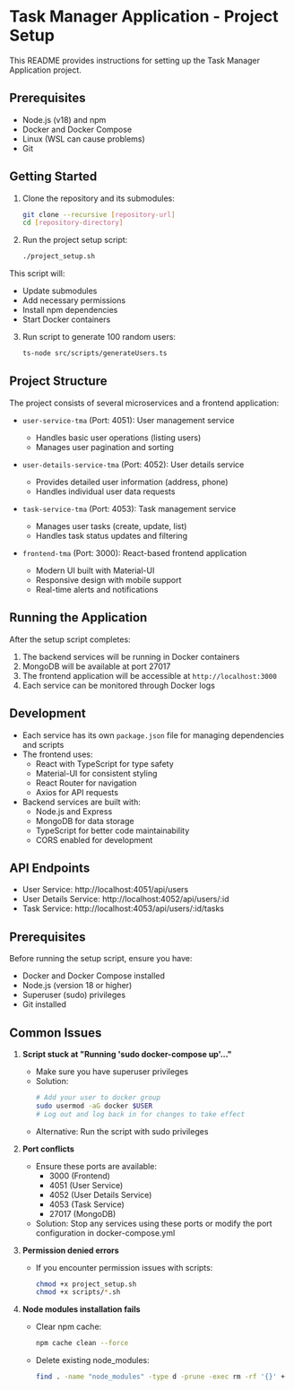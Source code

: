 # Task Manager Application - Project Setup

This README provides instructions for setting up the Task Manager Application project.

## Prerequisites

- Node.js (v18) and npm
- Docker and Docker Compose
- Linux (WSL can cause problems)
- Git

## Getting Started

1. Clone the repository and its submodules:
   ```bash
   git clone --recursive [repository-url]
   cd [repository-directory]
   ```

2. Run the project setup script:
   ```bash
   ./project_setup.sh
   ```

This script will:
- Update submodules
- Add necessary permissions
- Install npm dependencies
- Start Docker containers

3. Run script to generate 100 random users:

   ```bash
   ts-node src/scripts/generateUsers.ts
   ```

## Project Structure

The project consists of several microservices and a frontend application:

- `user-service-tma` (Port: 4051): User management service
  - Handles basic user operations (listing users)
  - Manages user pagination and sorting
  
- `user-details-service-tma` (Port: 4052): User details service
  - Provides detailed user information (address, phone)
  - Handles individual user data requests
  
- `task-service-tma` (Port: 4053): Task management service
  - Manages user tasks (create, update, list)
  - Handles task status updates and filtering
  
- `frontend-tma` (Port: 3000): React-based frontend application
  - Modern UI built with Material-UI
  - Responsive design with mobile support
  - Real-time alerts and notifications

## Running the Application

After the setup script completes:

1. The backend services will be running in Docker containers
2. MongoDB will be available at port 27017
3. The frontend application will be accessible at `http://localhost:3000`
4. Each service can be monitored through Docker logs

## Development

- Each service has its own `package.json` file for managing dependencies and scripts
- The frontend uses:
  - React with TypeScript for type safety
  - Material-UI for consistent styling
  - React Router for navigation
  - Axios for API requests
- Backend services are built with:
  - Node.js and Express
  - MongoDB for data storage
  - TypeScript for better code maintainability
  - CORS enabled for development

## API Endpoints

- User Service: http://localhost:4051/api/users
- User Details Service: http://localhost:4052/api/users/:id
- Task Service: http://localhost:4053/api/users/:id/tasks

## Prerequisites

Before running the setup script, ensure you have:
- Docker and Docker Compose installed
- Node.js (version 18 or higher)
- Superuser (sudo) privileges
- Git installed

## Common Issues

1. **Script stuck at "Running 'sudo docker-compose up'..."**
   - Make sure you have superuser privileges
   - Solution: 
     ```bash
     # Add your user to docker group
     sudo usermod -aG docker $USER
     # Log out and log back in for changes to take effect
     ```
   - Alternative: Run the script with sudo privileges

2. **Port conflicts**
   - Ensure these ports are available:
     - 3000 (Frontend)
     - 4051 (User Service)
     - 4052 (User Details Service)
     - 4053 (Task Service)
     - 27017 (MongoDB)
   - Solution: Stop any services using these ports or modify the port configuration in docker-compose.yml

3. **Permission denied errors**
   - If you encounter permission issues with scripts:
     ```bash
     chmod +x project_setup.sh
     chmod +x scripts/*.sh
     ```

4. **Node modules installation fails**
   - Clear npm cache:
     ```bash
     npm cache clean --force
     ```
   - Delete existing node_modules:
     ```bash
     find . -name "node_modules" -type d -prune -exec rm -rf '{}' +
     ```
